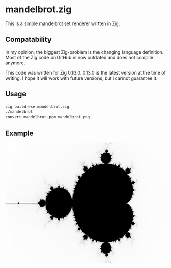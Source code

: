 # mandelbrot.zig

This is a simple mandelbrot set renderer written in Zig.

## Compatability

In my opinion, the biggest Zig-problem is the changing language definition.
Most of the Zig code on GitHub is now outdated and does not compile anymore.

This code was written for Zig 0.13.0.
0.13.0 is the latest version at the time of writing.
I hope it will work with future versions, but I cannot guarantee it.

## Usage

```sh
zig build-exe mandelbrot.zig
./mandelbrot
convert mandelbrot.pgm mandelbrot.png
```

## Example

![Mandelbrot set](mandelbrot.png)

